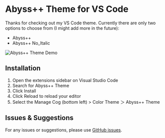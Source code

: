 # Abyss++ Theme for VS Code

Thanks for checking out my VS Code theme. Currently there are only two options to choose from (I might add more in the future):

- Abyss++
- Abyss++ No_Italic

![Abyss++ Theme Demo](https://raw.githubusercontent.com/leomiglio02/AbyssPlus-vscode-theme/main/Images/AbyssPluss.gif)

## Installation

1. Open the extensions sidebar on Visual Studio Code
2. Search for Abyss++ Theme
3. Click Install
4. Click Reload to reload your editor
5. Select the Manage Cog (bottom left) > Color Theme ＞ Abyss++ Theme

## Issues & Suggestions

For any issues or suggestions, please use [GitHub issues](https://github.com/leomiglio02/AbyssPlusPlus-vscode-theme/issues).
